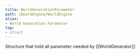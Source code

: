 ```yaml
---
title: WorldGenerationParameter
path: /BoardEngine/WorldEngine
alias: 
- World Generation Parameter
tag: 
- struct
---
```

Structure that hold all parameter needed by [[WorldGenerator]]
